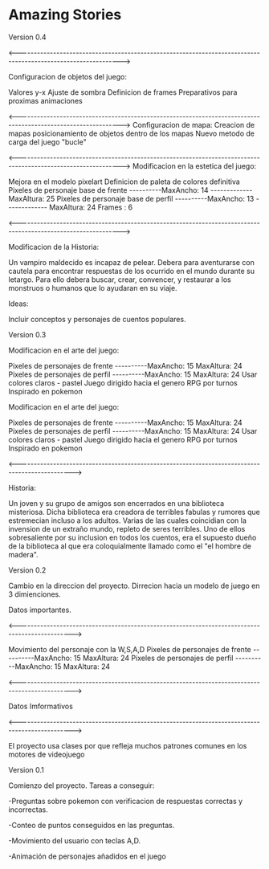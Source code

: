 # Amazing Stories

Version 0.4


<-------------------------------------------------------------------------------------------------------------->

Configuracion de objetos del juego:

Valores y-x
Ajuste de sombra
Definicion de frames
Preparativos para proximas animaciones

<-------------------------------------------------------------------------------------------------------------->
Configuracion de mapa:
Creacion de mapas 
posicionamiento de objetos dentro de los mapas 
Nuevo metodo de carga del juego "bucle"

<-------------------------------------------------------------------------------------------------------------->
Modificacion en la estetica del juego:

Mejora en el modelo pixelart
Definicion de paleta de colores definitiva
Pixeles de personaje base de frente ----------MaxAncho: 14  -------------     MaxAltura: 25
Pixeles de personaje base de perfil ----------MaxAncho: 13  -------------     MaxAltura: 24
Frames : 6


<-------------------------------------------------------------------------------------------------------------->

Modificacion de la Historia:

Un vampiro maldecido es incapaz de pelear. Debera para aventurarse con cautela para encontrar respuestas de los ocurrido en el mundo durante su letargo. Para ello debera buscar, crear, convencer, y restaurar a los monstruos o humanos que lo ayudaran en su viaje.

Ideas: 

Incluir conceptos y personajes de cuentos populares.


Version 0.3

Modificacion en el arte del juego:


Pixeles de personajes de frente ----------MaxAncho: 15      MaxAltura: 24
Pixeles de personajes de perfil ----------MaxAncho: 15      MaxAltura: 24
Usar colores claros - pastel
Juego dirigido hacia el genero RPG por turnos
Inspirado en pokemon


Modificacion en el arte del juego:


Pixeles de personajes de frente ----------MaxAncho: 15      MaxAltura: 24
Pixeles de personajes de perfil ----------MaxAncho: 15      MaxAltura: 24
Usar colores claros - pastel
Juego dirigido hacia el genero RPG por turnos
Inspirado en pokemon

<----------------------------------------------------------------------------------------------->

Historia:

Un joven y su grupo de amigos son encerrados en una biblioteca misteriosa. Dicha biblioteca era creadora de terribles fabulas y rumores que estremecian incluso a los adultos. Varias de las cuales coincidian con la invension de un extraño mundo, repleto de seres terribles. Uno de ellos sobresaliente por su inclusion en todos los cuentos, era el supuesto dueño de la biblioteca al que era coloquialmente llamado como el "el hombre de madera".







Version 0.2

Cambio en la direccion del proyecto.
Dirrecion hacia un modelo de juego en 3 dimienciones.



Datos importantes.

<----------------------------------------------------------------------------------------------->

Movimiento del personaje con la W,S,A,D
Pixeles de personajes de frente ----------MaxAncho: 15      MaxAltura: 24
Pixeles de personajes de perfil ----------MaxAncho: 15      MaxAltura: 24



<----------------------------------------------------------------------------------------------->

Datos Imformativos

<----------------------------------------------------------------------------------------------->

El proyecto usa clases por que refleja muchos patrones comunes en los motores de videojuego







Version 0.1

Comienzo del proyecto.
Tareas a conseguir:

-Preguntas sobre pokemon con verificacion de respuestas correctas y incorrectas.

-Conteo de puntos conseguidos en las preguntas.

-Movimiento del usuario con teclas A,D.

-Animación de personajes añadidos en el juego
